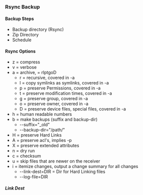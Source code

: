 ### Rsync Backup

#### Backup Steps
- Backup directory (Rsync)
- Zip Directory
- Schedule

#### Rsync Options

- z = compress
- v = verbose
- a = archive, = rlptgoD
    - r = recursive, covered in -a
    - l = copy symlinks as symlinks, covered in -a
    - p = preserve Permissions, covered in -a
    - t = preserve modification times, covered in -a
    - g = preserve group, covered in -a
    - o = preserve owner, covered in -a
    - D = preserve device files, special files, covered in -a
- h = human readable numbers
- b = make backups (suffix and backup-dir)
    - --suffix="_old"
    - --backup-dir="/path/"
- H = preserve Hard Links
- A = preserve acl's, implies -p
- X = preserve extended attributes
- n = dry run
- c = checksum
- u = skip files that are newer on the receiver
- i = itemize changes, output a change summary for all changes
    - --link-dest=DIR = Dir for Hard Linking files
    - --log-file=DIR

##### Link Dest
